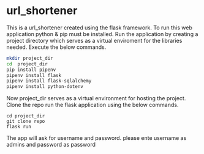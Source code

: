 # url_shortener
This is a url_shortener created using the flask framework.
To run this web application python & pip must be installed.
Run the application by creating a project directory which  serves as a virtual enviroment for the libraries needed.
Execute the below commands.


```sh
mkdir project_dir
cd  project_dir
pip install pipenv
pipenv install flask
pipenv install flask-sqlalchemy
pipenv install python-dotenv
```

Now project_dir serves as a virtual environment for hosting the project. Clone the repo run the flask application using the below commands.


```
cd project_dir
git clone repo
flask run
```

The app will ask for username and password. please ente username as admins and password as password
